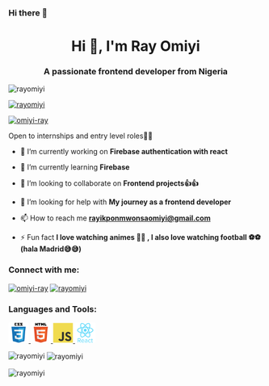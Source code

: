 ### Hi there 👋
<h1 align="center">Hi 👋, I'm Ray Omiyi</h1>
<h3 align="center">A passionate frontend developer from Nigeria</h3>

<p align="left"> <img src="https://komarev.com/ghpvc/?username=rayomiyi&label=Profile%20views&color=0e75b6&style=flat" alt="rayomiyi" /> </p>

<p align="left"> <a href="https://github.com/ryo-ma/github-profile-trophy"><img src="https://github-profile-trophy.vercel.app/?username=rayomiyi" alt="rayomiyi" /></a> </p>

<p align="left"> <a href="https://twitter.com/omiyi-ray" target="blank"><img src="https://img.shields.io/twitter/follow/omiyi-ray?logo=twitter&style=for-the-badge" alt="omiyi-ray" /></a> </p>
Open to internships and entry level roles💼💼

- 🔭 I’m currently working on **Firebase authentication with react**

- 🌱 I’m currently learning **Firebase**

- 👯 I’m looking to collaborate on **Frontend projects👍👍**

- 🤝 I’m looking for help with **My journey as a frontend developer**

- 📫 How to reach me **rayikponmwonsaomiyi@gmail.com**

- ⚡ Fun fact **I love watching animes 🧞🧞 , I also love watching football ⚽⚽ (hala Madrid😅😅)**

<h3 align="left">Connect with me:</h3>
<p align="left">
<a href="https://twitter.com/omiyi_ray" target="blank"><img align="center" src="https://raw.githubusercontent.com/rahuldkjain/github-profile-readme-generator/master/src/images/icons/Social/twitter.svg" alt="omiyi-ray" height="30" width="40" /></a>
<a href="[https://linkedin.com/in/rayomiyi](https://www.linkedin.com/feed/)" target="blank"><img align="center" src="https://raw.githubusercontent.com/rahuldkjain/github-profile-readme-generator/master/src/images/icons/Social/linked-in-alt.svg" alt="rayomiyi" height="30" width="40" /></a>
</p>

<h3 align="left">Languages and Tools:</h3>
<p align="left"> <a href="https://www.w3schools.com/css/" target="_blank" rel="noreferrer"> <img src="https://raw.githubusercontent.com/devicons/devicon/master/icons/css3/css3-original-wordmark.svg" alt="css3" width="40" height="40"/> </a> <a href="https://www.w3.org/html/" target="_blank" rel="noreferrer"> <img src="https://raw.githubusercontent.com/devicons/devicon/master/icons/html5/html5-original-wordmark.svg" alt="html5" width="40" height="40"/> </a> <a href="https://developer.mozilla.org/en-US/docs/Web/JavaScript" target="_blank" rel="noreferrer"> <img src="https://raw.githubusercontent.com/devicons/devicon/master/icons/javascript/javascript-original.svg" alt="javascript" width="40" height="40"/> </a> <a href="https://reactjs.org/" target="_blank" rel="noreferrer"> <img src="https://raw.githubusercontent.com/devicons/devicon/master/icons/react/react-original-wordmark.svg" alt="react" width="40" height="40"/> </a> </p>

<p><img align="left" src="https://github-readme-stats.vercel.app/api/top-langs?username=rayomiyi&show_icons=true&locale=en&layout=compact" alt="rayomiyi" /></p>

<p>&nbsp;<img align="center" src="https://github-readme-stats.vercel.app/api?username=rayomiyi&show_icons=true&locale=en" alt="rayomiyi" /></p>

<p><img align="center" src="https://github-readme-streak-stats.herokuapp.com/?user=rayomiyi&" alt="rayomiyi" /></p>

<!--
**RayOmiyi/RayOmiyi** is a ✨ _special_ ✨ repository because its `README.md` (this file) appears on your GitHub profile.

Here are some ideas to get you started:

- 🔭 I’m currently working on ...
- 🌱 I’m currently learning ...
- 👯 I’m looking to collaborate on ...
- 🤔 I’m looking for help with ...
- 💬 Ask me about ...
- 📫 How to reach me: ...
- 😄 Pronouns: ...
- ⚡ Fun fact: ...
-->
